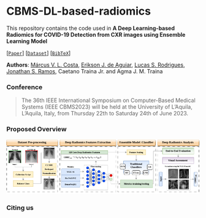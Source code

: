 # CBMS-DL-based-radiomics

This repository contains the code used in **A Deep Learning-based Radiomics for COVID-19 Detection from CXR images using Ensemble Learning Model**

[[`Paper`]()] [[`Dataset`](https://github.com/usmarcv/CBMS-DL-based-radiomics/tree/main/dataset_script)] [[`BibTeX`](#citing-us)]

**Authors**: [Márcus V. L. Costa](https://github.com/usmarcv), [Erikson J. de Aguiar](https://github.com/eriksonJAguiar), [Lucas S. Rodrigues](https://github.com/lsrusp), [Jonathan S. Ramos](https://github.com/JonathanRamos), Caetano Traina Jr. and Agma J. M. Traina

### Conference
> The 36th IEEE International Symposium on Computer-Based Medical Systems (IEEE CBMS2023) will be held at the University of L’Aquila, L’Aquila, Italy, from Thursday 22th to Saturday 24th of June 2023.

### Proposed Overview

<p align='center'>
  <img src="./workflow.png">
<p>

### Citing us
